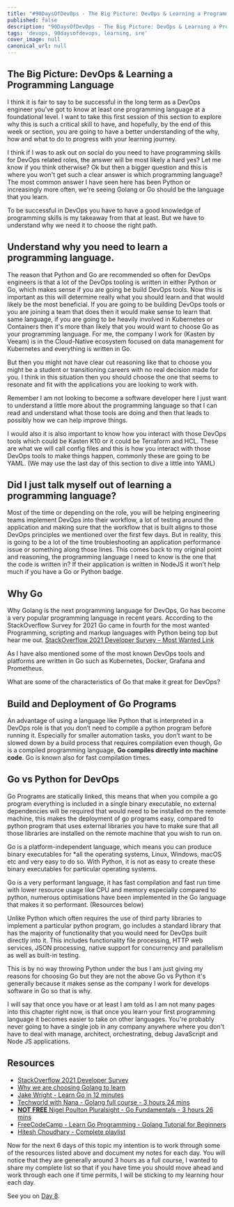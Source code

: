 ```yaml
---
title: "#90DaysOfDevOps - The Big Picture: DevOps & Learning a Programming Language - Day 7"
published: false
description: "90DaysOfDevOps - The Big Picture: DevOps & Learning a Programming Language"
tags: 'devops, 90daysofdevops, learning, sre'
cover_image: null
canonical_url: null
---
```

## The Big Picture: DevOps & Learning a Programming Language

I think it is fair to say to be successful in the long term as a DevOps engineer you've got to know at least one programming language at a foundational level. I want to take this first session of this section to explore why this is such a critical skill to have, and hopefully, by the end of this week or section, you are going to have a better understanding of the why, how and what to do to progress with your learning journey. 

I think if I was to ask out on social do you need to have programming skills for DevOps related roles, the answer will be most likely a hard yes? Let me know if you think otherwise? Ok but then a bigger question and this is where you won't get such a clear answer is which programming language?  The most common answer I have seen here has been Python or increasingly more often, we're seeing Golang or Go should be the language that you learn. 

To be successful in DevOps you have to have a good knowledge of programming skills is my takeaway from that at least. But we have to understand why we need it to choose the right path. 

## Understand why you need to learn a programming language. 

The reason that Python and Go are recommended so often for DevOps engineers is that a lot of the DevOps tooling is written in either Python or Go, which makes sense if you are going be build DevOps tools. Now this is important as this will determine really what you should learn and that would likely be the most beneficial. If you are going to be building DevOps tools or you are joining a team that does then it would make sense to learn that same language, if you are going to be heavily involved in Kubernetes or Containers then it's more than likely that you would want to choose Go as your programming language. For me, the company I work for (Kasten by Veeam) is in the Cloud-Native ecosystem focused on data management for Kubernetes and everything is written in Go. 

But then you might not have clear cut reasoning like that to choose you might be a student or transitioning careers with no real decision made for you. I think in this situation then you should choose the one that seems to resonate and fit with the applications you are looking to work with. 

Remember I am not looking to become a software developer here I just want to understand a little more about the programming language so that I can read and understand what those tools are doing and then that leads to possibly how we can help improve things. 

I would also it is also important to know how you interact with those DevOps tools which could be Kasten K10 or it could be Terraform and HCL. These are what we will call config files and this is how you interact with those DevOps tools to make things happen, commonly these are going to be YAML. (We may use the last day of this section to dive a little into YAML) 

## Did I just talk myself out of learning a programming language?

Most of the time or depending on the role, you will be helping engineering teams implement DevOps into their workflow, a lot of testing around the application and making sure that the workflow that is built aligns to those DevOps principles we mentioned over the first few days. But in reality, this is going to be a lot of the time troubleshooting an application performance issue or something along those lines. This comes back to my original point and reasoning, the programming language I need to know is the one that the code is written in? If their application is written in NodeJS it won’t help much if you have a Go or Python badge. 

## Why Go 

Why Golang is the next programming language for DevOps, Go has become a very popular programming language in recent years. According to the StackOverflow Survey for 2021 Go came in fourth for the most wanted Programming, scripting and markup languages with Python being top but hear me out. [StackOverflow 2021 Developer Survey – Most Wanted Link](https://insights.stackoverflow.com/survey/2021#section-most-loved-dreaded-and-wanted-programming-scripting-and-markup-languages)

As I have also mentioned some of the most known DevOps tools and platforms are written in Go such as Kubernetes, Docker, Grafana and Prometheus. 

What are some of the characteristics of Go that make it great for DevOps?

## Build and Deployment of Go Programs 
An advantage of using a language like Python that is interpreted in a DevOps role is that you don’t need to compile a python program before running it. Especially for smaller automation tasks, you don’t want to be slowed down by a build process that requires compilation even though, Go is a compiled programming language, **Go compiles directly into machine code**.  Go is known also for fast compilation times. 

## Go vs Python for DevOps 

Go Programs are statically linked, this means that when you compile a go program everything is included in a single binary executable, no external dependencies will be required that would need to be installed on the remote machine, this makes the deployment of go programs easy, compared to python program that uses external libraries you have to make sure that all those libraries are installed on the remote machine that you wish to run on. 

Go is a platform-independent language, which means you can produce binary executables for *all the operating systems, Linux, Windows, macOS etc and very easy to do so. With Python, it is not as easy to create these binary executables for particular operating systems. 

Go is a very performant language, it has fast compilation and fast run time with lower resource usage like CPU and memory especially compared to python, numerous optimisations have been implemented in the Go language that makes it so performant. (Resources below) 

Unlike Python which often requires the use of third party libraries to implement a particular python program, go includes a standard library that has the majority of functionality that you would need for DevOps built directly into it. This includes functionality file processing, HTTP web services, JSON processing, native support for concurrency and parallelism as well as built-in testing. 

This is by no way throwing Python under the bus I am just giving my reasons for choosing Go but they are not the above Go vs Python it's generally because it makes sense as the company I work for develops software in Go so that is why. 

I will say that once you have or at least I am told as I am not many pages into this chapter right now, is that once you learn your first programming language it becomes easier to take on other languages. You're probably never going to have a single job in any company anywhere where you don't have to deal with manage, architect, orchestrating, debug JavaScript and Node JS applications. 

## Resources

- [StackOverflow 2021 Developer Survey](https://insights.stackoverflow.com/survey/2021)
- [Why we are choosing Golang to learn](https://www.youtube.com/watch?v=7pLqIIAqZD4&t=9s)
- [Jake Wright - Learn Go in 12 minutes](https://www.youtube.com/watch?v=C8LgvuEBraI&t=312s) 
- [Techworld with Nana - Golang full course - 3 hours 24 mins](https://www.youtube.com/watch?v=yyUHQIec83I) 
- [**NOT FREE** Nigel Poulton Pluralsight - Go Fundamentals - 3 hours 26 mins](https://www.pluralsight.com/courses/go-fundamentals) 
- [FreeCodeCamp -  Learn Go Programming - Golang Tutorial for Beginners](https://www.youtube.com/watch?v=YS4e4q9oBaU&t=1025s) 
- [Hitesh Choudhary - Complete playlist](https://www.youtube.com/playlist?list=PLRAV69dS1uWSR89FRQGZ6q9BR2b44Tr9N) 

Now for the next 6 days of this topic my intention is to work through some of the resources listed above and document my notes for each day. You will notice that they are generally around 3 hours as a full course, I wanted to share my complete list so that if you have time you should move ahead and work through each one if time permits, I will be sticking to my learning hour each day. 

See you on [Day 8](day08.md). 
